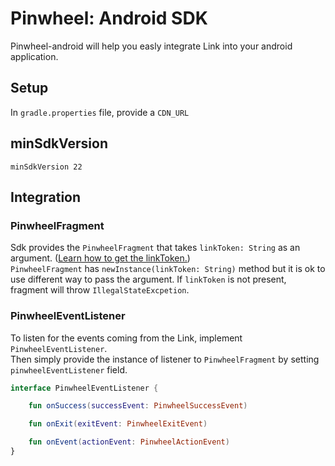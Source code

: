 # Pinwheel: Android SDK

Pinwheel-android will help you easly integrate Link into your android application.

## Setup

In `gradle.properties` file, provide a `CDN_URL`

## minSdkVersion

```minSdkVersion 22```

## Integration

### PinwheelFragment
Sdk provides the `PinwheelFragment` that takes `linkToken: String` as an argument. 
([Learn how to get the linkToken.](https://docs.getpinwheel.com/api-reference/index.html#create-link-token))<br/>
`PinwheelFragment` has `newInstance(linkToken: String)` method but it is ok to use different way to pass the argument.
If `linkToken` is not present, fragment will throw `IllegalStateExcpetion`.

### PinwheelEventListener
To listen for the events coming from the Link, implement `PinwheelEventListener`. <br/>
Then simply provide the instance of listener to `PinwheelFragment` by setting `pinwheelEventListener` field.

```kotlin
interface PinwheelEventListener {

    fun onSuccess(successEvent: PinwheelSuccessEvent)

    fun onExit(exitEvent: PinwheelExitEvent)

    fun onEvent(actionEvent: PinwheelActionEvent)
}
```
